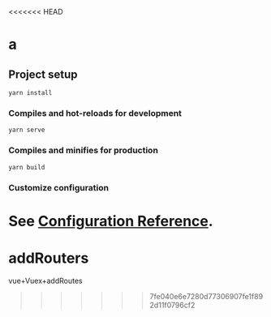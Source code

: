 <<<<<<< HEAD
# a

## Project setup
```
yarn install
```

### Compiles and hot-reloads for development
```
yarn serve
```

### Compiles and minifies for production
```
yarn build
```

### Customize configuration
See [Configuration Reference](https://cli.vuejs.org/config/).
=======
# addRouters
vue+Vuex+addRoutes
>>>>>>> 7fe040e6e7280d77306907fe1f892d11f0796cf2
